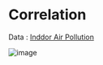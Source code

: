 # Correlation

Data : [Inddor Air Pollution](https://github.com/rfordatascience/tidytuesday/blob/master/data/2022/2022-04-12/readme.md)

![image](https://user-images.githubusercontent.com/31981663/164883522-48842ca8-0c85-4f38-9392-f944e6af4bbd.png)
